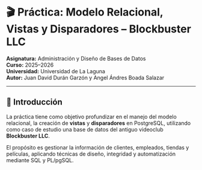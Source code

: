 # 🎬 Práctica: Modelo Relacional, Vistas y Disparadores – Blockbuster LLC

**Asignatura:** Administración y Diseño de Bases de Datos  
**Curso:** 2025–2026  
**Universidad:** Universidad de La Laguna  
**Autor:** Juan David Durán Garzón y Angel Ándres Boada Salazar

---

## 🧭 Introducción

La práctica tiene como objetivo profundizar en el manejo del modelo relacional, la creación de **vistas** y **disparadores** en PostgreSQL, utilizando como caso de estudio una base de datos del antiguo videoclub **Blockbuster LLC**.  

El propósito es gestionar la información de clientes, empleados, tiendas y películas, aplicando técnicas de diseño, integridad y automatización mediante SQL y PL/pgSQL.
